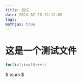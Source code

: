 ```yaml
---
title: 测试
date: 2024-02-26 12:12:08
tags:
mathjax: true
---
```

# 这是一个测试文件

``` cpp
for(i=1;i<=10;++i)
```

$ \sum $